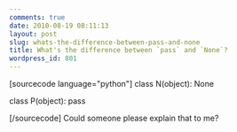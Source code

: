 ```yaml
---
comments: true
date: 2010-08-19 08:11:13
layout: post
slug: whats-the-difference-between-pass-and-none
title: What's the difference between `pass` and `None`?
wordpress_id: 801
---
```


[sourcecode language="python"]
class N(object):
    None

class P(object):
    pass

[/sourcecode]
Could someone please explain that to me?
